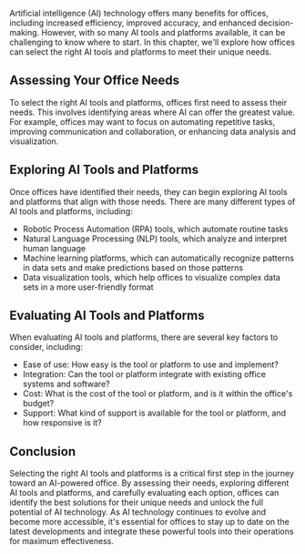 
Artificial intelligence (AI) technology offers many benefits for offices, including increased efficiency, improved accuracy, and enhanced decision-making. However, with so many AI tools and platforms available, it can be challenging to know where to start. In this chapter, we'll explore how offices can select the right AI tools and platforms to meet their unique needs.

Assessing Your Office Needs
---------------------------

To select the right AI tools and platforms, offices first need to assess their needs. This involves identifying areas where AI can offer the greatest value. For example, offices may want to focus on automating repetitive tasks, improving communication and collaboration, or enhancing data analysis and visualization.

Exploring AI Tools and Platforms
--------------------------------

Once offices have identified their needs, they can begin exploring AI tools and platforms that align with those needs. There are many different types of AI tools and platforms, including:

* Robotic Process Automation (RPA) tools, which automate routine tasks
* Natural Language Processing (NLP) tools, which analyze and interpret human language
* Machine learning platforms, which can automatically recognize patterns in data sets and make predictions based on those patterns
* Data visualization tools, which help offices to visualize complex data sets in a more user-friendly format

Evaluating AI Tools and Platforms
---------------------------------

When evaluating AI tools and platforms, there are several key factors to consider, including:

* Ease of use: How easy is the tool or platform to use and implement?
* Integration: Can the tool or platform integrate with existing office systems and software?
* Cost: What is the cost of the tool or platform, and is it within the office's budget?
* Support: What kind of support is available for the tool or platform, and how responsive is it?

Conclusion
----------

Selecting the right AI tools and platforms is a critical first step in the journey toward an AI-powered office. By assessing their needs, exploring different AI tools and platforms, and carefully evaluating each option, offices can identify the best solutions for their unique needs and unlock the full potential of AI technology. As AI technology continues to evolve and become more accessible, it's essential for offices to stay up to date on the latest developments and integrate these powerful tools into their operations for maximum effectiveness.
